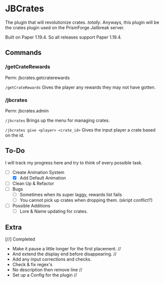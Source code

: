 # JBCrates

The plugin that will revolutionize crates. *totally*. Anyways, this plugin will be the crates plugin used on the PrismForge Jailbreak server. 

Built on Paper 1.19.4. So all releases support Paper 1.19.4.
## Commands


### /getCrateRewards
Perm: jbcrates.getcraterewards

`/getCrateRewards` Gives the player any rewards they may not have gotten.

### /jbcrates 
Perm: jbcrates.admin

`/jbcrates` Brings up the menu for managing crates.

`/jbcrates give <player> <crate_id>` Gives the input player a crate based on the id.

## To-Do
I will track my progress here and try to think of every possible task.
- [ ] Create Animation System
  - [X] Add Default Animation
- [ ] Clean Up & Refactor
- [ ] Bugs
  - [ ] Sometimes when its super laggy, rewards list fails
  - [ ] You cannot pick up crates when dropping them. (skript conflict?)
- [ ] Possible Additions
  - [ ] Lore & Name updating for crates.

## Extra
[//] Completed

* Make it pause a little longer for the first placement. //
* And extend the display end before disappearing. //
* Add any input corrections and checks.
* Check & fix regex's
* No description then remove line //
* Set up a Config for the plugin //
